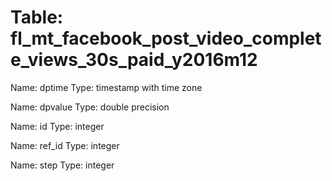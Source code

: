 Table: fl_mt_facebook_post_video_complete_views_30s_paid_y2016m12
=================================================================

Name: dptime
Type: timestamp with time zone

Name: dpvalue
Type: double precision

Name: id
Type: integer

Name: ref_id
Type: integer

Name: step
Type: integer

